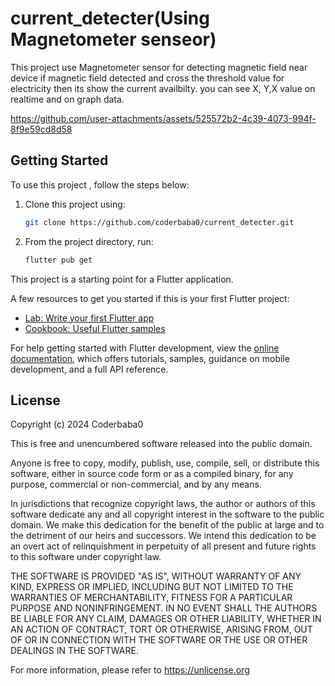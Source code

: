 # current_detecter(Using Magnetometer senseor)

This project use Magnetometer sensor for detecting magnetic field near device if magnetic  field detected and cross the threshold value for electricity then its show the current availbilty. you can see X, Y,X value on realtime and on graph data.


https://github.com/user-attachments/assets/525572b2-4c39-4073-994f-8f9e59cd8d58



## Getting Started


To use this project , follow the steps below:

1. Clone this project using:
   
    ```sh
    git clone https://github.com/coderbaba0/current_detecter.git
    ```
2. From the project directory, run:
   
   ```sh
   flutter pub get
   ```

This project is a starting point for a Flutter application.

A few resources to get you started if this is your first Flutter project:

- [Lab: Write your first Flutter app](https://docs.flutter.dev/get-started/codelab)
- [Cookbook: Useful Flutter samples](https://docs.flutter.dev/cookbook)

For help getting started with Flutter development, view the
[online documentation](https://docs.flutter.dev/), which offers tutorials,
samples, guidance on mobile development, and a full API reference.

## License

Copyright (c) 2024 Coderbaba0

This is free and unencumbered software released into the public domain.

Anyone is free to copy, modify, publish, use, compile, sell, or
distribute this software, either in source code form or as a compiled
binary, for any purpose, commercial or non-commercial, and by any
means.

In jurisdictions that recognize copyright laws, the author or authors
of this software dedicate any and all copyright interest in the
software to the public domain. We make this dedication for the benefit
of the public at large and to the detriment of our heirs and
successors. We intend this dedication to be an overt act of
relinquishment in perpetuity of all present and future rights to this
software under copyright law.

THE SOFTWARE IS PROVIDED "AS IS", WITHOUT WARRANTY OF ANY KIND,
EXPRESS OR IMPLIED, INCLUDING BUT NOT LIMITED TO THE WARRANTIES OF
MERCHANTABILITY, FITNESS FOR A PARTICULAR PURPOSE AND NONINFRINGEMENT.
IN NO EVENT SHALL THE AUTHORS BE LIABLE FOR ANY CLAIM, DAMAGES OR
OTHER LIABILITY, WHETHER IN AN ACTION OF CONTRACT, TORT OR OTHERWISE,
ARISING FROM, OUT OF OR IN CONNECTION WITH THE SOFTWARE OR THE USE OR
OTHER DEALINGS IN THE SOFTWARE.

For more information, please refer to <https://unlicense.org>
